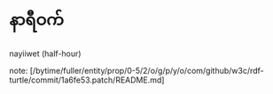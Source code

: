 # နာရီဝက်
nayiiwet (half-hour)

note: [/bytime/fuller/entity/prop/0-5/2/o/g/p/y/o/com/github/w3c/rdf-turtle/commit/1a6fe53.patch/README.md]
